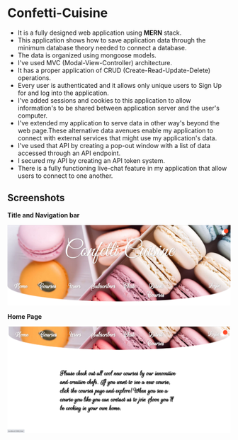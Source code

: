 # Confetti-Cuisine

* It is a fully designed web application using **MERN** stack.
* This application shows how to save application data through the minimum database theory needed to connect a database. 
* The data is organized using mongoose models. 
* I've used MVC (Modal-View-Controller) architecture. 
* It has a proper application of CRUD (Create-Read-Update-Delete) operations. 
* Every user is authenticated and it allows only unique users to Sign Up for and log into the application.
* I've added sessions and cookies to this application to allow information's to be shared between application server and the user's computer.
* I've extended my application to serve data in other way's beyond the web page.These alternative data avenues enable my application to connect with external services that might use my application's data.
* I've used that API by creating a pop-out window with a list of data accessed through an API endpoint. 
* I secured my API by creating an API token system.
* There is a fully functioning live-chat feature in my application that allow users to connect to one another.

## Screenshots

**Title and Navigation bar**

![alt text](/screenshots/Header.jpg)

**Home Page**

![alt text](/screenshots/Home_Page_Content.jpg)
